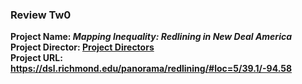 ### Review Tw0  
**Project Name: _Mapping Inequality: Redlining in New Deal America_  
Project Director: [Project Directors](https://dsl.richmond.edu/panorama/redlining/#loc=5/39.1/-94.58&text=about)  
Project URL: [https://dsl.richmond.edu/panorama/redlining/#loc=5/39.1/-94.58 ](https://dsl.richmond.edu/panorama/redlining/#loc=5/39.1/-94.58 )**  
